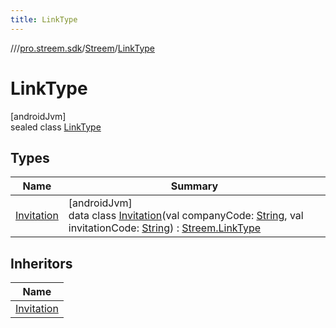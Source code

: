 ```yaml
---
title: LinkType
---
```

//[<root>](../../../../index.html)/[pro.streem.sdk](../../index.html)/[Streem](../index.html)/[LinkType](index.html)



# LinkType



[androidJvm]\
sealed class [LinkType](index.html)



## Types


| Name | Summary |
|---|---|
| [Invitation](-invitation/index.html) | [androidJvm]<br>data class [Invitation](-invitation/index.html)(val companyCode: [String](https://kotlinlang.org/api/latest/jvm/stdlib/kotlin/-string/index.html), val invitationCode: [String](https://kotlinlang.org/api/latest/jvm/stdlib/kotlin/-string/index.html)) : [Streem.LinkType](index.html) |


## Inheritors


| Name |
|---|
| [Invitation](-invitation/index.html) |

